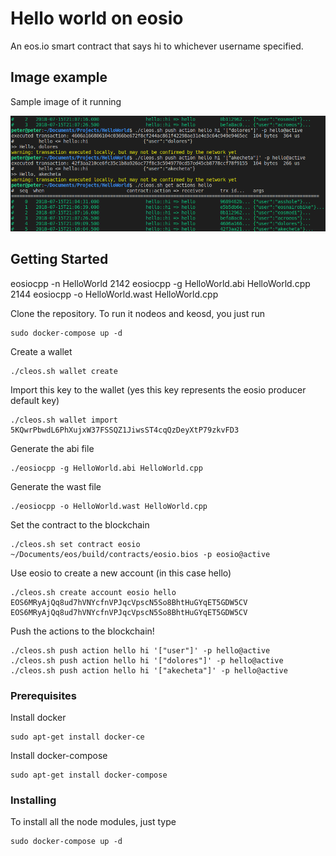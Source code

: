 # Hello world on eosio

An eos.io smart contract that says hi to whichever username specified.

## Image example

Sample image of it running

<img src="./Assets/Screenshot from 2018-07-16 00-10-19.png">

## Getting Started
eosiocpp -n HelloWorld
 2142  eosiocpp -g HelloWorld.abi HelloWorld.cpp
 2144  eosiocpp -o HelloWorld.wast HelloWorld.cpp


Clone the repository. To run it nodeos and keosd, you just run 
```
sudo docker-compose up -d
```

Create a wallet
```
./cleos.sh wallet create
```

Import this key to the wallet (yes this key represents the eosio producer default key)
```
./cleos.sh wallet import 5KQwrPbwdL6PhXujxW37FSSQZ1JiwsST4cqQzDeyXtP79zkvFD3
```

Generate the abi file
```
./eosiocpp -g HelloWorld.abi HelloWorld.cpp
```

Generate the wast file
```
./eosiocpp -o HelloWorld.wast HelloWorld.cpp
```

Set the contract to the blockchain
```
./cleos.sh set contract eosio ~/Documents/eos/build/contracts/eosio.bios -p eosio@active
```

Use eosio to create a new account (in this case hello)
```
./cleos.sh create account eosio hello EOS6MRyAjQq8ud7hVNYcfnVPJqcVpscN5So8BhtHuGYqET5GDW5CV EOS6MRyAjQq8ud7hVNYcfnVPJqcVpscN5So8BhtHuGYqET5GDW5CV
```

Push the actions to the blockchain!
```
./cleos.sh push action hello hi '["user"]' -p hello@active
./cleos.sh push action hello hi '["dolores"]' -p hello@active
./cleos.sh push action hello hi '["akecheta"]' -p hello@active
```

### Prerequisites

Install docker
```
sudo apt-get install docker-ce
```

Install docker-compose
```
sudo apt-get install docker-compose
``` 

### Installing

To install all the node modules, just type

```
sudo docker-compose up -d
```


